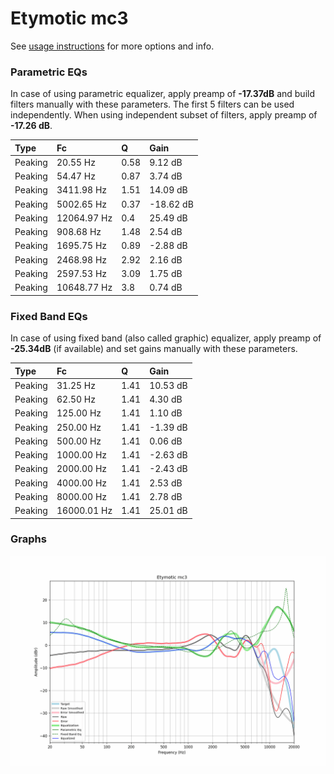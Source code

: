 # Etymotic mc3
See [usage instructions](https://github.com/jaakkopasanen/AutoEq#usage) for more options and info.

### Parametric EQs
In case of using parametric equalizer, apply preamp of **-17.37dB** and build filters manually
with these parameters. The first 5 filters can be used independently.
When using independent subset of filters, apply preamp of **-17.26 dB**.

| Type    | Fc          |    Q | Gain      |
|:--------|:------------|:-----|:----------|
| Peaking | 20.55 Hz    | 0.58 | 9.12 dB   |
| Peaking | 54.47 Hz    | 0.87 | 3.74 dB   |
| Peaking | 3411.98 Hz  | 1.51 | 14.09 dB  |
| Peaking | 5002.65 Hz  | 0.37 | -18.62 dB |
| Peaking | 12064.97 Hz | 0.4  | 25.49 dB  |
| Peaking | 908.68 Hz   | 1.48 | 2.54 dB   |
| Peaking | 1695.75 Hz  | 0.89 | -2.88 dB  |
| Peaking | 2468.98 Hz  | 2.92 | 2.16 dB   |
| Peaking | 2597.53 Hz  | 3.09 | 1.75 dB   |
| Peaking | 10648.77 Hz | 3.8  | 0.74 dB   |

### Fixed Band EQs
In case of using fixed band (also called graphic) equalizer, apply preamp of **-25.34dB**
(if available) and set gains manually with these parameters.

| Type    | Fc          |    Q | Gain     |
|:--------|:------------|:-----|:---------|
| Peaking | 31.25 Hz    | 1.41 | 10.53 dB |
| Peaking | 62.50 Hz    | 1.41 | 4.30 dB  |
| Peaking | 125.00 Hz   | 1.41 | 1.10 dB  |
| Peaking | 250.00 Hz   | 1.41 | -1.39 dB |
| Peaking | 500.00 Hz   | 1.41 | 0.06 dB  |
| Peaking | 1000.00 Hz  | 1.41 | -2.63 dB |
| Peaking | 2000.00 Hz  | 1.41 | -2.43 dB |
| Peaking | 4000.00 Hz  | 1.41 | 2.53 dB  |
| Peaking | 8000.00 Hz  | 1.41 | 2.78 dB  |
| Peaking | 16000.01 Hz | 1.41 | 25.01 dB |

### Graphs
![](./Etymotic%20mc3.png)